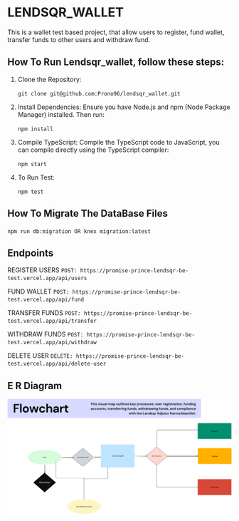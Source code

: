 # LENDSQR_WALLET

This is a wallet test based project, that allow users to register, fund wallet, transfer funds to other users 
and withdraw fund.

## How To Run Lendsqr_wallet, follow these steps:

1. Clone the Repository:
   
   `git clone git@github.com:Prono96/lendsqr_wallet.git`

2. Install Dependencies:
Ensure you have Node.js and npm (Node Package Manager) installed. Then run:

   `npm install`

3. Compile TypeScript:
Compile the TypeScript code to JavaScript, you can compile directly using the TypeScript compiler:

   `npm start`

4. To Run Test:

   `npm test`



## How To Migrate The DataBase Files

   `npm run db:migration OR knex migration:latest`


## Endpoints
REGISTER USERS
`POST: https://promise-prince-lendsqr-be-test.vercel.app/api/users`

FUND WALLET
`POST: https://promise-prince-lendsqr-be-test.vercel.app/api/fund`

TRANSFER FUNDS
`POST: https://promise-prince-lendsqr-be-test.vercel.app/api/transfer`

WITHDRAW FUNDS
`POST: https://promise-prince-lendsqr-be-test.vercel.app/api/withdraw`

DELETE USER
`DELETE: https://promise-prince-lendsqr-be-test.vercel.app/api/delete-user`



## E R Diagram

![ERD](https://github.com/Prono96/lendsqr_wallet/blob/main/Start%20(1).png)

   

